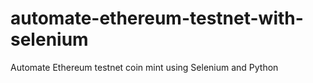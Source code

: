 # automate-ethereum-testnet-with-selenium
Automate Ethereum testnet coin mint using Selenium and Python
